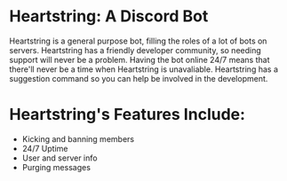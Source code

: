 # Heartstring: A Discord Bot
Heartstring is a general purpose bot, filling the roles of a lot of bots on servers. Heartstring has a friendly developer community, so needing support will never be a problem. Having the bot online 24/7 means that there'll never be a time when Heartstring is unavaliable. Heartstring has a suggestion command so you can help be involved in the development. 
# Heartstring's Features Include:
* Kicking and banning members
* 24/7 Uptime
* User and server info
* Purging messages
